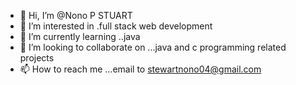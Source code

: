 - 👋 Hi, I’m @Nono P STUART
- 👀 I’m interested in .full stack web development 
- 🌱 I’m currently learning ..java
- 💞️ I’m looking to collaborate on ...java and c programming related projects
- 📫 How to reach me ...email to stewartnono04@gmail.com

<!---
nono-p-stuart/nono-p-stuart is a ✨ special ✨ repository because its `README.md` (this file) appears on your GitHub profile.
You can click the Preview link to take a look at your changes.
--->
